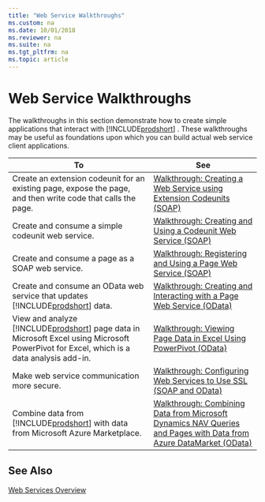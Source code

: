 ```yaml
---
title: "Web Service Walkthroughs"
ms.custom: na
ms.date: 10/01/2018
ms.reviewer: na
ms.suite: na
ms.tgt_pltfrm: na
ms.topic: article
---
```

# Web Service Walkthroughs
The walkthroughs in this section demonstrate how to create simple applications that interact with [!INCLUDE[prodshort](../developer/includes/prodshort.md)] . These walkthroughs may be useful as foundations upon which you can build actual web service client applications.  
  
|To|See|  
|--------|---------|  
|Create an extension codeunit for an existing page, expose the page, and then write code that calls the page.|[Walkthrough: Creating a Web Service using Extension Codeunits \(SOAP\)](Walkthrough--Creating-a-Web-Service-using-Extension-Codeunits--SOAP.md)|  
|Create and consume a simple codeunit web service.|[Walkthrough: Creating and Using a Codeunit Web Service \(SOAP\)](Walkthrough--Creating-and-Using-a-Codeunit-Web-Service--SOAP.md)|  
|Create and consume a page as a SOAP web service.|[Walkthrough: Registering and Using a Page Web Service \(SOAP\)](Walkthrough--Registering-and-Using-a-Page-Web-Service--SOAP.md)|  
|Create and consume an OData web service that updates [!INCLUDE[prodshort](../developer/includes/prodshort.md)] data.|[Walkthrough: Creating and Interacting with a Page Web Service \(OData\)](Walkthrough--Creating-and-Interacting-with-a-Page-Web-Service--OData.md)|  
|View and analyze [!INCLUDE[prodshort](../developer/includes/prodshort.md)] page data in Microsoft Excel using Microsoft PowerPivot for Excel, which is a data analysis add-in.|[Walkthrough: Viewing Page Data in Excel Using PowerPivot \(OData\)](Walkthrough--Viewing-Page-Data-in-Excel-Using-PowerPivot--OData.md)|  
|Make web service communication more secure.|[Walkthrough: Configuring Web Services to Use SSL \(SOAP and OData\)](Walkthrough--Configuring-Web-Services-to-Use-SSL--SOAP-and-OData.md)|  
|Combine data from [!INCLUDE[prodshort](../developer/includes/prodshort.md)] with data from Microsoft Azure Marketplace.|[Walkthrough: Combining Data from Microsoft Dynamics NAV Queries and Pages with Data from Azure DataMarket \(OData\)](Walkthrough--Combining-Data-from-Microsoft-Dynamics-NAV-Queries-and-Pages-with-Data-from-Azure-DataMarket--OData.md)|  
  
## See Also  
 [Web Services Overview](web-services.md)